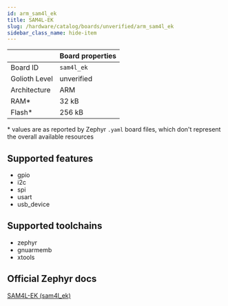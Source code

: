 ```yaml
---
id: arm_sam4l_ek
title: SAM4L-EK
slug: /hardware/catalog/boards/unverified/arm_sam4l_ek
sidebar_class_name: hide-item
---
```


[//]: # (This is an auto-generated file, do not edit! Changes to it will be lost upon re-generation)



|                | Board properties     |
| -------------  | -------------------- |
| Board ID       | `sam4l_ek` |
| Golioth Level  | unverified       |
| Architecture   | ARM |
| RAM*           | 32 kB |
| Flash*         | 256 kB |

\* values are as reported by Zephyr `.yaml` board files, which don't represent the overall available resources



## Supported features

* gpio
* i2c
* spi
* usart
* usb_device

## Supported toolchains

* zephyr
* gnuarmemb
* xtools

## Official Zephyr docs

[SAM4L-EK (sam4l_ek)](https://docs.zephyrproject.org/latest/boards/arm/sam4l_ek/doc/index.html)
